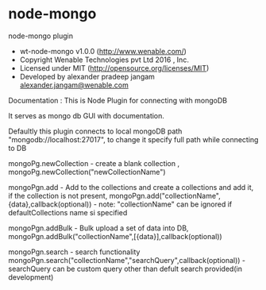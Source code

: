 # node-mongo
node-mongo plugin

 * wt-node-mongo v1.0.0 (http://www.wenable.com/)
 * Copyright Wenable Technologies pvt Ltd 2016 , Inc.
 * Licensed under MIT (http://opensource.org/licenses/MIT)
 * Developed by alexander pradeep jangam alexander.jangam@wenable.com


Documentation :
This is Node Plugin for connecting with mongoDB

It serves as mongo db GUI with documentation.

Defaultly this plugin connects to local mongoDB path "mongodb://localhost:27017", to change it specify full path while connecting to DB


mongoPg.newCollection - create a blank collection ,
mongoPg.newCollection("newCollectionName")

mongoPgn.add - Add to the collections and create a collections and add it, if the collection is not present,
mongoPgn.add("collectionName",{data},callback(optional)) - note: "collectionName" can be ignored if defaultCollections name si specified

mongoPgn.addBulk - Bulk upload a set of data into DB,
mongoPgn.addBulk("collectionName",[{data}],callback(optional))

mongoPgn.search  - search functionality
mongoPgn.search("collectionName","searchQuery",callback(optional)) - searchQuery can be custom query other than defult search provided(in development)
